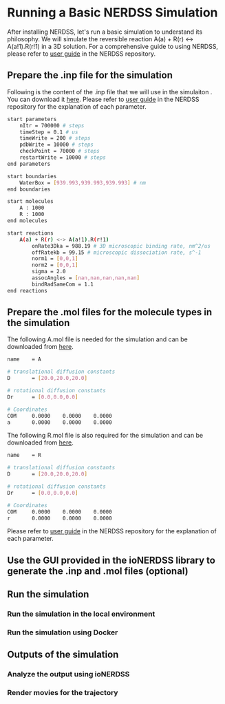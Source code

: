 # Running a Basic NERDSS Simulation

After installing NERDSS, let's run a basic simulation to understand its philosophy. We will simulate the reversible reaction A(a) + R(r) <-> A(a!1).R(r!1) in a 3D solution. For a comprehensive guide to using NERDSS, please refer to [user guide](https://github.com/mjohn218/NERDSS/blob/master/NERDSS_USER_GUIDE.pdf) in the NERDSS repository.

## Prepare the .inp file for the simulation

Following is the content of the .inp file that we will use in the simulaiton . You can download it [here](./NERDSSInputs/basic.inp). Please refer to [user guide](https://github.com/mjohn218/NERDSS/blob/master/NERDSS_USER_GUIDE.pdf) in the NERDSS repository for the explanation of each parameter.

```bash
start parameters
    nItr = 700000 # steps
    timeStep = 0.1 # us
    timeWrite = 200 # steps
    pdbWrite = 10000 # steps
	checkPoint = 70000 # steps
    restartWrite = 10000 # steps
end parameters

start boundaries
    WaterBox = [939.993,939.993,939.993] # nm
end boundaries

start molecules
    A : 1000
    R : 1000
end molecules

start reactions
    A(a) + R(r) <-> A(a!1).R(r!1)
        onRate3Dka = 988.19 # 3D microscopic binding rate, nm^2/us
        offRatekb = 99.15 # microscopic dissociation rate, s^-1
        norm1 = [0,0,1]
        norm2 = [0,0,1]
        sigma = 2.0
        assocAngles = [nan,nan,nan,nan,nan]
        bindRadSameCom = 1.1
end reactions
```

## Prepare the .mol files for the molecule types in the simulation

The following A.mol file is needed for the simulation and can be downloaded from [here](./NERDSSInputs/A.mol).

```bash
name    = A

# translational diffusion constants
D       = [20.0,20.0,20.0]

# rotational diffusion constants
Dr      = [0.0,0.0,0.0]

# Coordinates
COM     0.0000    0.0000    0.0000
a       0.0000    0.0000    0.0000
```

The following R.mol file is also required for the simulation and can be downloaded from [here](./NERDSSInputs/R.mol).
```bash
name    = R

# translational diffusion constants
D       = [20.0,20.0,20.0]

# rotational diffusion constants
Dr      = [0.0,0.0,0.0]

# Coordinates
COM     0.0000    0.0000    0.0000
r       0.0000    0.0000    0.0000
```

Please refer to [user guide](https://github.com/mjohn218/NERDSS/blob/master/NERDSS_USER_GUIDE.pdf) in the NERDSS repository for the explanation of each parameter.

## Use the GUI provided in the ioNERDSS library to generate the .inp and .mol files (optional)

## Run the simulation

### Run the simulation in the local environment

### Run the simulation using Docker

## Outputs of the simulation

### Analyze the output using ioNERDSS

### Render movies for the trajectory
